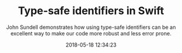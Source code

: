 ---
title: "Type-safe identifiers in Swift"
subtitle: "John Sundell demonstrates how using type-safe identifiers can be an excellent way to make our code more robust and less error prone."
tags: ["type-safe"]
link: "https://www.swiftbysundell.com/posts/type-safe-identifiers-in-swift"
date: "2018-05-18 12:34:23"
---